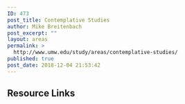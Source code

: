 ```yaml
---
ID: 473
post_title: Contemplative Studies
author: Mike Breitenbach
post_excerpt: ""
layout: areas
permalink: >
  http://www.umw.edu/study/areas/contemplative-studies/
published: true
post_date: 2018-12-04 21:53:42
---
```


<!-- Types Custom Fields: -->

<!-- resource-links -->
<h2>Resource Links</h2>
<!-- End resource-links -->

<!-- End Types Custom Fields -->
